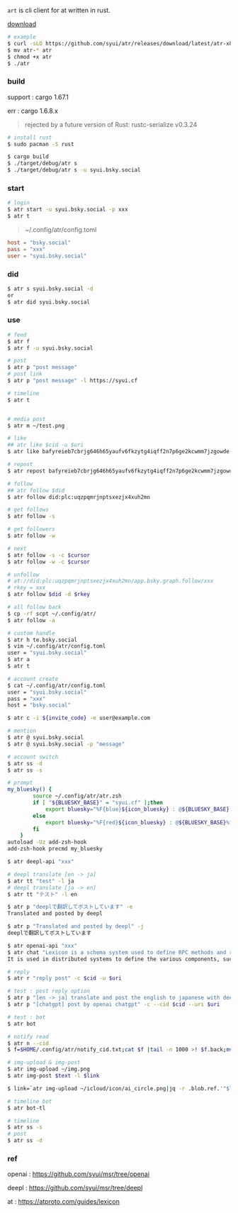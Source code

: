 `art` is cli client for at written in rust.

[download](https://github.com/syui/atr/releases)

```sh
# example
$ curl -sLO https://github.com/syui/atr/releases/download/latest/atr-x86_64-apple-darwin
$ mv atr-* atr
$ chmod +x atr
$ ./atr
```

### build

support :  cargo 1.67.1

err : cargo 1.6.8.x

> rejected by a future version of Rust: rustc-serialize v0.3.24


```sh
# install rust
$ sudo pacman -S rust
```

```sh
$ cargo build
$ ./target/debug/atr s
$ ./target/debug/atr s -u syui.bsky.social
```

### start

```sh
# login
$ atr start -u syui.bsky.social -p xxx
$ atr t
```

> ~/.config/atr/config.toml

```toml
host = "bsky.social"
pass = "xxx"
user = "syui.bsky.social"
```

### did

```sh
$ atr s syui.bsky.social -d
or
$ atr did syui.bsky.social
```

### use

```sh
# feed
$ atr f
$ atr f -u syui.bsky.social
```

```sh
# post
$ atr p "post message"
# post link
$ atr p "post message" -l https://syui.cf

# timeline
$ atr t


# media post
$ atr m ~/test.png
```

```sh
# like
## atr like $cid -u $uri
$ atr like bafyreieb7cbrjg646h65yaufv6fkzytg4iqff2n7p6ge2kcwmm7jzgowde -u "at://did:plc:a6sw7vngvr3qyqb4vgaxnmp5/app.bsky.feed.post/3jtsgga3nxx2z"

# repost
$ atr repost bafyreieb7cbrjg646h65yaufv6fkzytg4iqff2n7p6ge2kcwmm7jzgowde -u "at://did:plc:a6sw7vngvr3qyqb4vgaxnmp5/app.bsky.feed.post/3jtsgga3nxx2z"
```

```sh
# follow
## atr follow $did
$ atr follow did:plc:uqzpqmrjnptsxezjx4xuh2mn

# get follows
$ atr follow -s

# get followers
$ atr follow -w

# next
$ atr follow -s -c $cursor
$ atr follow -w -c $cursor

# unfollow
# at://did:plc:uqzpqmrjnptsxezjx4xuh2mn/app.bsky.graph.follow/xxx
# rkey = xxx
$ atr follow $did -d $rkey

# all follow back
$ cp -rf scpt ~/.config/atr/
$ atr follow -a
```

```sh
# custom handle
$ atr h te.bsky.social
$ vim ~/.config/atr/config.toml
user = "syui.bsky.social"
$ atr a
$ atr t
```

```sh
# account create
$ cat ~/.config/atr/config.toml
user = "syui.bsky.social"
pass = "xxx"
host = "bsky.social"

$ atr c -i ${invite_code} -e user@example.com
```

```sh
# mention
$ atr @ syui.bsky.social
$ atr @ syui.bsky.social -p "message"
```

```sh
# account switch
$ atr ss -d
$ atr ss -s

# prompt
my_bluesky() {
		source ~/.config/atr/atr.zsh
		if [ "${BLUESKY_BASE}" = "syui.cf" ];then
			export bluesky="%F{blue}${icon_bluesky} : @${BLUESKY_BASE}.bsky.social%f"
		else
			export bluesky="%F{red}${icon_bluesky} : @${BLUESKY_BASE}%f"
		fi
	}
autoload -Uz add-zsh-hook
add-zsh-hook precmd my_bluesky
```

```sh
$ atr deepl-api "xxx"

# deepl translate [en -> ja]
$ atr tt "test" -l ja
# deepl translate [ja -> en]
$ atr tt "テスト" -l en

$ atr p "deeplで翻訳してポストしています" -e
Translated and posted by deepl

$ atr p "Translated and posted by deepl" -j
deeplで翻訳してポストしています
```

```sh
$ atr openai-api "xxx"
$ atr chat "Lexicon is a schema system used to define RPC methods and record types"
It is used in distributed systems to define the various components, such as clients, servers, and databases, and their interactions. Lexicon is often used to define the data structure for RPC methods and records, and to define the communications protocols between the various components of a distributed system.
```

```sh
# reply
$ atr r "reply post" -c $cid -u $uri

# test : post reply option
$ atr p "[en -> ja] translate and post the english to japanese with deepl" -j --cid $cid --uri $uri
$ atr p "[chatgpt] post by openai chatgpt" -c --cid $cid --uri $uri
```

```sh
# test : bot
$ atr bot

# notify read
$ atr n --cid
$ f=$HOME/.config/atr/notify_cid.txt;cat $f |tail -n 1000 >! $f.back;mv $f.back $f
```

```sh
# img-upload & img-post
$ atr img-upload ~/img.png
$ atr img-post $text -l $link

$ link=`atr img-upload ~/icloud/icon/ai_circle.png|jq -r .blob.ref.'"$link"'`;atr img-post test -l $link
```

```sh
# timeline bot
$ atr bot-tl

# timeline
$ atr ss -s
# post
$ atr ss -d
```

### ref

openai : https://github.com/syui/msr/tree/openai

deepl : https://github.com/syui/msr/tree/deepl

at : https://atproto.com/guides/lexicon

